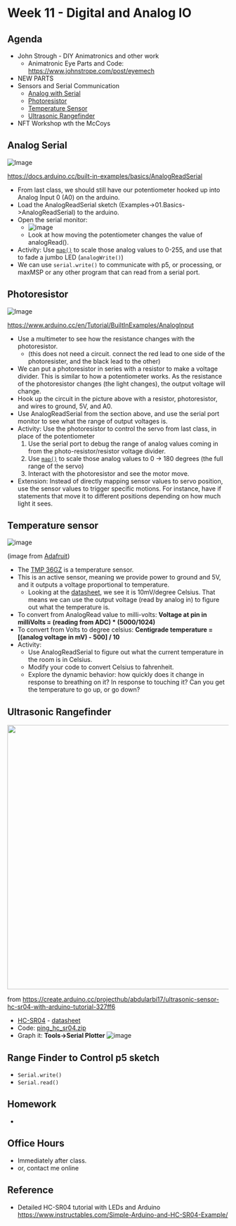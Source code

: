 # Week 11 - Digital and Analog IO

## Agenda
- John Strough - DIY Animatronics and other work
  - Animatronic Eye Parts and Code: https://www.johnstrope.com/post/eyemech
- NEW PARTS
- Sensors and Serial Communication
  - [Analog with Serial](#analog-serial)
  - [Photoresistor](#photoresistor)
  - [Temperature Sensor](#temperature-sensor)
  - [Ultrasonic Rangefinder](#ultrasonic-rangefinder)
- NFT Workshop wth the McCoys

## Analog Serial


![Image](https://www.arduino.cc/wiki/static/7dbfb4b4c090ba1bc52c2a779822b8f9/29007/analoginoutserial1_bb.png)

https://docs.arduino.cc/built-in-examples/basics/AnalogReadSerial

- From last class, we should still have our potentiometer hooked up into Analog Input 0 (A0) on the arduino. 
- Load the AnalogReadSerial sketch (Examples->01.Basics->AnalogReadSerial) to the arduino. 
- Open the serial monitor:
  - ![image](https://user-images.githubusercontent.com/1598545/141345025-13b9fced-5f45-4f7b-892e-936678a94808.png)
  - Look at how moving the potentiometer changes the value of analogRead(). 
- Activity: Use [`map()`](https://www.arduino.cc/reference/en/language/functions/math/map/) to scale those analog values to 0-255, and use that to fade a jumbo LED (`analogWrite()`)
- We can use `serial.write()` to communicate with p5, or processing, or maxMSP or any other program that can read from a serial port.

## Photoresistor

![Image](https://www.arduino.cc/wiki/static/bb8d0c184836ed4f8cabf71c3dc07ce9/29007/PhotoCellA0.png)

https://www.arduino.cc/en/Tutorial/BuiltInExamples/AnalogInput


- Use a multimeter to see how the resistance changes with the photoresistor. 
  - (this does not need a circuit. connect the red lead to one side of the photoresister, and the black lead to the other)
- We can put a photoresistor in series with a resistor to make a voltage divider. This is similar to how a potentiometer works. As the resistance of the photoresistor changes (the light changes), the output voltage will change.
- Hook up the circuit in the picture above with a resistor, photoresistor, and wires to ground, 5V, and A0.
- Use AnalogReadSerial from the section above, and use the serial port monitor to see what the range of output voltages is.
- Activity: Use the photoresistor to control the servo from last class, in place of the potentiometer
  1. Use the serial port to debug the range of analog values coming in from the photo-resistor/resistor voltage divider.
  2. Use [`map()`](https://www.arduino.cc/reference/en/language/functions/math/map/) to scale those analog values to 0 -> 180 degrees (the full range of the servo)
  3. Interact with the photoresistor and see the motor move. 
- Extension: Instead of directly mapping sensor values to servo position, use the sensor values to trigger specific motions. For instance, have if statements that move it to different positions depending on how much light it sees.

## Temperature sensor

![image](https://user-images.githubusercontent.com/1598545/141343262-3c12cb66-e550-4696-81d9-30cc9c1ac033.png)

(image from [Adafruit](https://learn.adafruit.com/tmp36-temperature-sensor/using-a-temp-sensor))

- The [TMP 36GZ](http://www.us.diigiit.com/tmp36gz-temperature-sensor) is a temperature sensor.
- This is an active sensor, meaning we provide power to ground and 5V, and it outputs a voltage proportional to temperature.
  - Looking at the [datasheet](http://www.us.diigiit.com/download/TMP35-36-37.pdf), we see it is 10mV/degree Celsius. That means we can use the output voltage (read by analog in) to figure out what the temperature is.
- To convert from AnalogRead value to milli-volts: __Voltage at pin in milliVolts = (reading from ADC) * (5000/1024)__
- To convert from Volts to degree celsius: __Centigrade temperature = [(analog voltage in mV) - 500] / 10__
- Activity: 
  - Use AnalogReadSerial to figure out what the current temperature in the room is in Celsius.
  - Modify your code to convert Celsius to fahrenheit. 
  - Explore the dynamic behavior: how quickly does it change in response to breathing on it? In response to touching it? Can you get the temperature to go up, or go down?

## Ultrasonic Rangefinder

<img src="https://user-images.githubusercontent.com/1598545/142435895-e3024774-86f0-41b1-9914-a6e01e59d3fd.png" width=600px>

from https://create.arduino.cc/projecthub/abdularbi17/ultrasonic-sensor-hc-sr04-with-arduino-tutorial-327ff6

- [HC-SR04](https://www.sparkfun.com/products/15569) - [datasheet](https://www.sparkfun.com/products/15569)
- Code: [ping_hc_sr04.zip](../assets/ping_hc_sr04.zip)
- Graph it: __Tools->Serial Plotter__
![image](https://user-images.githubusercontent.com/1598545/142436593-12c286c5-e72e-4a53-af84-ee74648fd148.png)

## Range Finder to Control p5 sketch

- `Serial.write()`
- `Serial.read()`

## Homework
- <!--[Even Thermostats](../exercises/ex12.md)-->

## Office Hours 
- Immediately after class. 
- or, contact me online

## Reference
- Detailed HC-SR04 tutorial with LEDs and Arduino https://www.instructables.com/Simple-Arduino-and-HC-SR04-Example/

